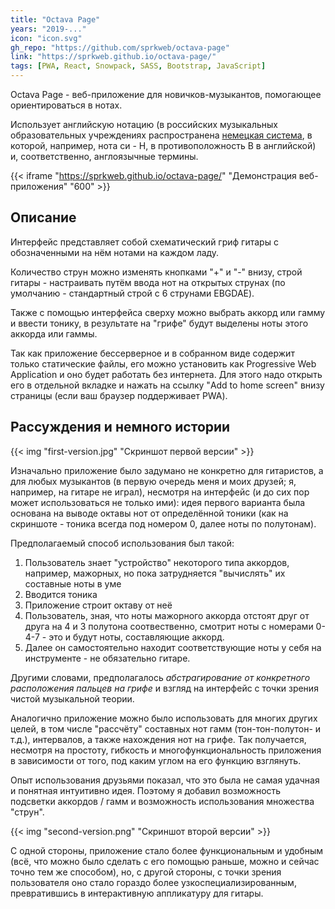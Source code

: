 ```yaml
---
title: "Octava Page"
years: "2019-..."
icon: "icon.svg"
gh_repo: "https://github.com/sprkweb/octava-page"
link: "https://sprkweb.github.io/octava-page/"
tags: [PWA, React, Snowpack, SASS, Bootstrap, JavaScript]
---
```


Octava Page - веб-приложение для новичков-музыкантов,
помогающее ориентироваться в нотах.
<!--more-->

Использует английскую нотацию (в российских музыкальных образовательных
учреждениях распространена [немецкая система](https://ru.wikipedia.org/wiki/%D0%91%D1%83%D0%BA%D0%B2%D0%B5%D0%BD%D0%BD%D0%B0%D1%8F_%D0%BD%D0%BE%D1%82%D0%B0%D1%86%D0%B8%D1%8F),
в которой, например, нота си - H, в противоположность B в английской)
и, соответственно, англоязычные термины.

{{< iframe "https://sprkweb.github.io/octava-page/" "Демонстрация веб-приложения" "600" >}}

## Описание

Интерфейс представляет собой схематический гриф гитары с обозначенными на нём
нотами на каждом ладу.

Количество струн можно изменять кнопками "+" и "-" внизу, строй гитары -
настраивать путём ввода нот на открытых струнах (по умолчанию - стандартный
строй с 6 струнами EBGDAE).

Также с помощью интерфейса сверху можно выбрать аккорд или гамму и ввести
тонику, в результате на "грифе" будут выделены ноты этого аккорда или гаммы.

Так как приложение беcсерверное и в собранном виде содержит только статические
файлы, его можно установить как Progressive Web Application и оно будет
работать без интернета. Для этого надо открыть его в отдельной вкладке и нажать
на ссылку "Add to home screen" внизу страницы (если ваш браузер поддерживает PWA).

## Рассуждения и немного истории

{{< img "first-version.jpg" "Скриншот первой версии" >}}

Изначально приложение было задумано не конкретно для гитаристов, а для любых
музыкантов (в первую очередь меня и моих друзей; я, например, на гитаре не
играл), несмотря на интерфейс (и до сих пор может использоваться не только
ими): идея первого варианта была
основана на выводе октавы нот от определённой тоники (как на скриншоте - тоника
всегда под номером 0, далее ноты по полутонам).

Предполагаемый способ использования был такой:

1. Пользователь знает "устройство" некоторого типа аккордов, например, мажорных,
но пока затрудняется "вычислять" их составные ноты в уме
2. Вводится тоника
3. Приложение строит октаву от неё
4. Пользователь, зная, что ноты мажорного аккорда отстоят друг от друга на
4 и 3 полутона соотвественно, смотрит ноты с номерами 0-4-7 - это и будут
ноты, составляющие аккорд.
5. Далее он самостоятельно находит соответствующие ноты у себя на инструменте - не обязательно гитаре.

Другими словами, предполагалось _абстрагирование от конкретного расположения
пальцев на грифе_ и взгляд на интерфейс с точки зрения чистой музыкальной теории.

Аналогично приложение можно было использовать для многих других целей, в том
числе "рассчёту" составных нот гамм (тон-тон-полутон- и т.д.), интервалов,
а также нахождения нот на грифе. Так получается, несмотря на простоту,
гибкость и многофункциональность приложения в зависимости от
того, под каким углом на его функцию взглянуть.

Опыт использования друзьями показал, что это была не самая удачная и понятная
интуитивно идея. Поэтому я добавил возможность подсветки аккордов / гамм и
возможность использования множества "струн".

{{< img "second-version.png" "Скриншот второй версии" >}}

С одной стороны, приложение стало более функциональным и удобным (всё, что
можно было сделать с его помощью раньше, можно и сейчас точно тем же способом),
но, с другой стороны, с точки зрения пользователя оно стало гораздо более
узкоспециализированным, превратившись в интерактивную аппликатуру для гитары.
